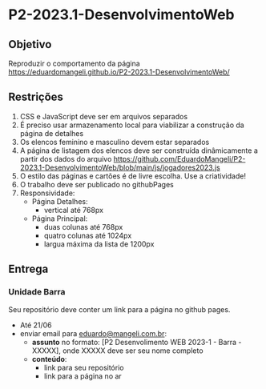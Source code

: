 # P2-2023.1-DesenvolvimentoWeb

## Objetivo
Reproduzir o comportamento da página https://eduardomangeli.github.io/P2-2023.1-DesenvolvimentoWeb/

## Restrições
1. CSS e JavaScript deve ser em arquivos separados
2. É preciso usar armazenamento local para viabilizar a construção da página de detalhes
3. Os elencos feminino e masculino devem estar separados
4. A página de listagem dos elencos deve ser construída dinâmicamente a partir dos dados do arquivo https://github.com/EduardoMangeli/P2-2023.1-DesenvolvimentoWeb/blob/main/js/jogadores2023.js
5. O estilo das páginas e cartões é de livre escolha. Use a criatividade!
6. O trabalho deve ser publicado no githubPages
7. Responsividade:
   - Página Detalhes:
      - vertical até 768px
   - Página Principal:
      - duas colunas até 768px
      - quatro colunas até 1024px
      - largua máxima da lista de 1200px

## Entrega
### Unidade Barra
Seu repositório deve conter um link para a página no github pages.

- Até 21/06
- enviar email para eduardo@mangeli.com.br:
   - **assunto** no formato: \[P2 Desenvolimento WEB 2023-1 - Barra - XXXXX\], onde XXXXX deve ser seu nome completo
   - **conteúdo**:
      - link para seu repositório
      - link para a página no ar
